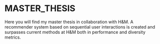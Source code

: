 # MASTER_THESIS

Here you will find my master thesis in collaboration with H&M. A recommender system based on sequential user interactions is created and surpasses current methods at H&M both in performance and diversity metrics.

